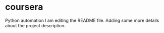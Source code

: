 # coursera
Python automation
I am editing the README file. Adding some more details about the project description.
